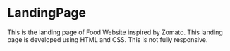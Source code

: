# LandingPage
This is the landing page of Food Website inspired by Zomato.
This landing page is developed using HTML and CSS.
This is not fully responsive.
